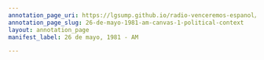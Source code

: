 ```yaml
---
annotation_page_uri: https://lgsump.github.io/radio-venceremos-espanol/annotations/26-de-mayo-1981-am-canvas-1-political-context.json
annotation_page_slug: 26-de-mayo-1981-am-canvas-1-political-context
layout: annotation_page
manifest_label: 26 de mayo, 1981 - AM

---
```


